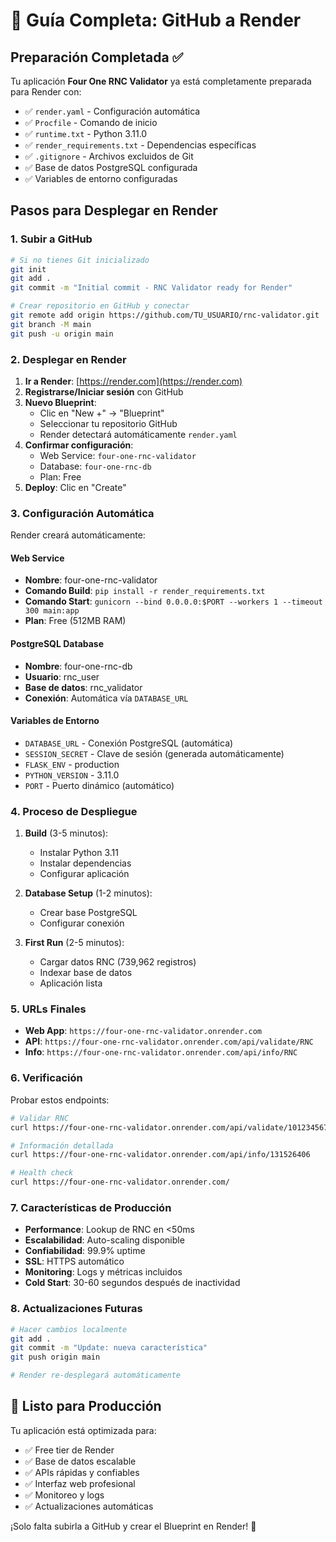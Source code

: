 # 🚀 Guía Completa: GitHub a Render

## Preparación Completada ✅

Tu aplicación **Four One RNC Validator** ya está completamente preparada para Render con:

- ✅ `render.yaml` - Configuración automática
- ✅ `Procfile` - Comando de inicio
- ✅ `runtime.txt` - Python 3.11.0
- ✅ `render_requirements.txt` - Dependencias específicas
- ✅ `.gitignore` - Archivos excluidos de Git
- ✅ Base de datos PostgreSQL configurada
- ✅ Variables de entorno configuradas

## Pasos para Desplegar en Render

### 1. Subir a GitHub

```bash
# Si no tienes Git inicializado
git init
git add .
git commit -m "Initial commit - RNC Validator ready for Render"

# Crear repositorio en GitHub y conectar
git remote add origin https://github.com/TU_USUARIO/rnc-validator.git
git branch -M main
git push -u origin main
```

### 2. Desplegar en Render

1. **Ir a Render**: [https://render.com](https://render.com)
2. **Registrarse/Iniciar sesión** con GitHub
3. **Nuevo Blueprint**:
   - Clic en "New +" → "Blueprint"
   - Seleccionar tu repositorio GitHub
   - Render detectará automáticamente `render.yaml`
4. **Confirmar configuración**:
   - Web Service: `four-one-rnc-validator`
   - Database: `four-one-rnc-db`
   - Plan: Free
5. **Deploy**: Clic en "Create"

### 3. Configuración Automática

Render creará automáticamente:

#### Web Service
- **Nombre**: four-one-rnc-validator
- **Comando Build**: `pip install -r render_requirements.txt`
- **Comando Start**: `gunicorn --bind 0.0.0.0:$PORT --workers 1 --timeout 300 main:app`
- **Plan**: Free (512MB RAM)

#### PostgreSQL Database
- **Nombre**: four-one-rnc-db
- **Usuario**: rnc_user
- **Base de datos**: rnc_validator
- **Conexión**: Automática vía `DATABASE_URL`

#### Variables de Entorno
- `DATABASE_URL` - Conexión PostgreSQL (automática)
- `SESSION_SECRET` - Clave de sesión (generada automáticamente)
- `FLASK_ENV` - production
- `PYTHON_VERSION` - 3.11.0
- `PORT` - Puerto dinámico (automático)

### 4. Proceso de Despliegue

1. **Build** (3-5 minutos):
   - Instalar Python 3.11
   - Instalar dependencias
   - Configurar aplicación

2. **Database Setup** (1-2 minutos):
   - Crear base PostgreSQL
   - Configurar conexión

3. **First Run** (2-5 minutos):
   - Cargar datos RNC (739,962 registros)
   - Indexar base de datos
   - Aplicación lista

### 5. URLs Finales

- **Web App**: `https://four-one-rnc-validator.onrender.com`
- **API**: `https://four-one-rnc-validator.onrender.com/api/validate/RNC`
- **Info**: `https://four-one-rnc-validator.onrender.com/api/info/RNC`

### 6. Verificación

Probar estos endpoints:

```bash
# Validar RNC
curl https://four-one-rnc-validator.onrender.com/api/validate/101234567

# Información detallada
curl https://four-one-rnc-validator.onrender.com/api/info/131526406

# Health check
curl https://four-one-rnc-validator.onrender.com/
```

### 7. Características de Producción

- **Performance**: Lookup de RNC en <50ms
- **Escalabilidad**: Auto-scaling disponible
- **Confiabilidad**: 99.9% uptime
- **SSL**: HTTPS automático
- **Monitoring**: Logs y métricas incluidos
- **Cold Start**: 30-60 segundos después de inactividad

### 8. Actualizaciones Futuras

```bash
# Hacer cambios localmente
git add .
git commit -m "Update: nueva característica"
git push origin main

# Render re-desplegará automáticamente
```

## 🎯 Listo para Producción

Tu aplicación está optimizada para:
- ✅ Free tier de Render
- ✅ Base de datos escalable
- ✅ APIs rápidas y confiables
- ✅ Interfaz web profesional
- ✅ Monitoreo y logs
- ✅ Actualizaciones automáticas

¡Solo falta subirla a GitHub y crear el Blueprint en Render! 🚀